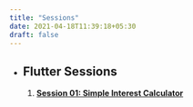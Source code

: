 ```yaml
---
title: "Sessions"
date: 2021-04-18T11:39:18+05:30
draft: false
---
```


- ## Flutter Sessions
    1. **[Session 01: Simple Interest Calculator](https://github.com/sudo-saksham/flutter_session01.git)**

